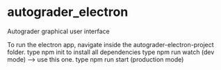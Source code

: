 # autograder_electron
Autograder graphical user interface

To run the electron app, navigate inside the autograder-electron-project folder.
type npm init to install all dependencies
type npm run watch (dev mode) --> use this one.
type npm run start (production mode)
